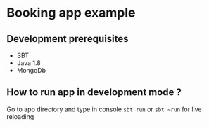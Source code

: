 # Booking app example

## Development prerequisites

* SBT 
* Java 1.8 
* MongoDb

## How to run app in development mode ?

Go to app directory and type in console `sbt run` or `sbt ~run` for live reloading